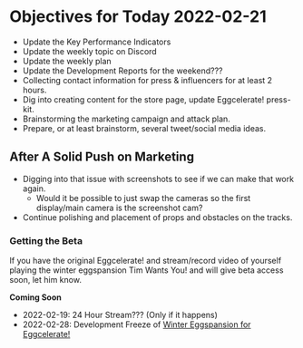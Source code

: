 # Objectives for Today 2022-02-21

- Update the Key Performance Indicators
- Update the weekly topic on Discord
- Update the weekly plan
- Update the Development Reports for the weekend???
- Collecting contact information for press & influencers for at least 2 hours.
- Dig into creating content for the store page, update Eggcelerate! press-kit.
- Brainstorming the marketing campaign and attack plan.
- Prepare, or at least brainstorm, several tweet/social media ideas.

## After A Solid Push on Marketing

- Digging into that issue with screenshots to see if we can make that work again.
  - Would it be possible to just swap the cameras so the first display/main camera is the screenshot cam?
- Continue polishing and placement of props and obstacles on the tracks.

### Getting the Beta

If you have the original Eggcelerate! and  stream/record video of yourself playing the winter eggspansion Tim Wants You! and will give beta access soon, let him know.

**Coming Soon**

- 2022-02-19: 24 Hour Stream??? (Only if it happens)
- 2022-02-28: Development Freeze of [Winter Eggspansion for Eggcelerate!](https://store.steampowered.com/app/1902100/Winter_Eggspansion_for_Eggcelerate/)
